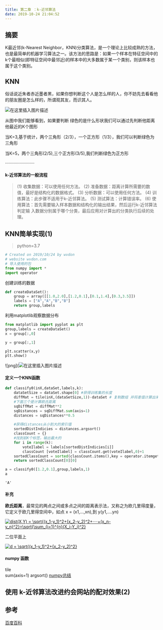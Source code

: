 ```yaml
---
title: 第二章 ：k-近邻算法
date: 2019-10-24 21:04:52
---
```


## 摘要

K最近邻(k-Nearest Neighbor，KNN)分类算法，是一个理论上比较成熟的方法，也是最简单的机器学习算法之一。该方法的思路是：如果一个样本在特征空间中的k个最相似(即特征空间中最邻近)的样本中的大多数属于某一个类别，则该样本也属于这个类别。

## KNN

俗话说近朱者赤近墨者黑，如果你想判断这个人是怎么样的人，你不妨先去看看他的朋友圈是怎么样的，所谓观其友，而识其人。

![在这里插入图片描述](https://img-blog.csdnimg.cn/20210110162911461.png#pic_center)

从图中我们能够看到，如果要判断 绿色的是什么形状我们可以通过先判断他距离他最近的K个图形

当K=3,基于统计，两个三角形（2/3），一个正方形（1/3），我们可以判断绿色为三角形

当K=5，两个三角形(2/5),三个正方形(3/5),我们判断绿色为正方形

························

#### k-近邻算法的一般流程

> (1) 收集数据：可以使用任何方法。 
> (2) 准备数据：距离计算所需要的数值，最好是结构化的数据格式。 
> (3) 分析数据：可以使用任何方法。 
> (4) 训练算法：此步骤不适用于k-近邻算法。 
> (5) 测试算法：计算错误率。 
> (6) 使用算法：首先需要输入样本数据和结构化的输出结果，然后运行k-近邻算法判定输 入数据分别属于哪个分类，最后应用对计算出的分类执行后续的处理。

## KNN简单实现(1)

>  python=3.7

```python
# Created on 2019/10/24 by wvdon
# website wvdon.com
# 导入使用的包
from numpy import *
import operator
```

创建训练的数据

```python
def createDataSet():
    group = array([[1.0,2.0],[1.2,0.1],[0.1,1.4],[0.3,3.5]])
    labels = ["A","A","B","B"]
    return group,labels
```

利用matplotlib观察数据分布

```python
from matplotlib import pyplot as plt
group,labels = createDataSet()
x = group[:,0]
```

```python
y = group[:,1]
```

```python
plt.scatter(x,y)
plt.show()
```

![png](![在这里插入图片描述](https://img-blog.csdnimg.cn/20210110163017357.png?x-oss-process=image/watermark,type_ZmFuZ3poZW5naGVpdGk,shadow_10,text_aHR0cHM6Ly9ibG9nLmNzZG4ubmV0L1dlRG9uX3Q=,size_16,color_FFFFFF,t_70#pic_center)

#### 定义一个KNN函数

```python
def classify0(inX,dataSet,labels,k):
    dataSetSize = dataSet.shape[0] #获得训练集的长度
    diffMat = tile(inX,(dataSetSize,1))-dataSet # 复制数组 并将差值计算出来
    #下面三个是计算欧氏距离 
    sqDiffMat = diffMat**2
    sqDistances = sqDiffMat.sum(axis=1)
    distances = sqDistances**0.5 
    
    #获得distances从小到大的索引值
    sortedDistIndicies = distances.argsort()
    classCount = {}
    #找到前K个标签，输出最大的
    for i in range(k):
        voteIlabel = labels[sortedDistIndicies[i]]
        classCount [voteIlabel] = classCount.get(voteIlabel,0)+1
    sortedClassCount = sorted(classCount.items(),key = operator.itemgetter(1),reverse = True)
    return sortedClassCount[0][0]
```

```python
a = classify0([1.2,0.1],group,labels,1)
a
```

```
'A'
```

#### 补充

**欧氏距离**，最常见的两点之间或多点之间的距离表示法，又称之为欧几里得度量，它定义于欧几里得空间中，如点 x = (x1,...,xn),到 y(y1,....yn)

<a href="https://www.codecogs.com/eqnedit.php?latex=dist(X,Y)&space;=&space;\sqrt{(x_1-y_1)^2&plus;(x_2-y_2)^2&plus;····&plus;(x_n-y_n)^2}=\sqrt{\sum_{i=1}^{n}(X_i-Y_i)^2}" target="_blank"><img src="https://latex.codecogs.com/gif.latex?dist(X,Y)&space;=&space;\sqrt{(x_1-y_1)^2&plus;(x_2-y_2)^2&plus;····&plus;(x_n-y_n)^2}=\sqrt{\sum_{i=1}^{n}(X_i-Y_i)^2}" title="dist(X,Y) = \sqrt{(x_1-y_1)^2+(x_2-y_2)^2+····+(x_n-y_n)^2}=\sqrt{\sum_{i=1}^{n}(X_i-Y_i)^2}" /></a>

二位平面上 

<a href="https://www.codecogs.com/eqnedit.php?latex=d&space;=&space;\sqrt{(x_1-y_1)^2&plus;(x_2-y_2)^2}" target="_blank"><img src="https://latex.codecogs.com/gif.latex?d&space;=&space;\sqrt{(x_1-y_1)^2&plus;(x_2-y_2)^2}" title="d = \sqrt{(x_1-y_1)^2+(x_2-y_2)^2}" /></a>

#### numpy 函数

tile  
sum(axis=1) 
argsort()
[numpy总结]()

## 使用 k-近邻算法改进约会网站的配对效果(2)



## 参考

[百度百科]([https://baike.baidu.com/item/k%E8%BF%91%E9%82%BB%E7%AE%97%E6%B3%95/9512781](https://baike.baidu.com/item/k近邻算法/9512781))